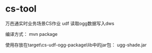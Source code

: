 # cs-tool
万邑通实时业务场景CS作业 udf
读取ogg数据写入dws

编译方式：
mvn package

使用存放在target\cs-udf-ogg-package\lib中的jar包：
ugg-shade.jar
